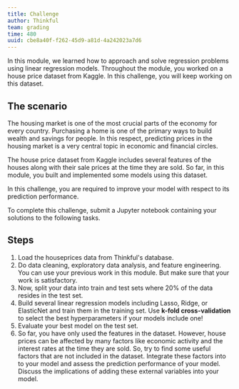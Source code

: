 ```yaml
---
title: Challenge
author: Thinkful
team: grading
time: 480
uuid: cbe8a40f-f262-45d9-a81d-4a242023a7d6
---
```


In this module, we learned how to approach and solve regression problems using linear regression models. Throughout the module, you worked on a house price dataset from Kaggle. In this challenge, you will keep working on this dataset.

## The scenario

The housing market is one of the most crucial parts of the economy for every country. Purchasing a home is one of the primary ways to build wealth and savings for people. In this respect, predicting prices in the housing market is a very central topic in economic and financial circles.

The house price dataset from Kaggle includes several features of the houses along with their sale prices at the time they are sold. So far, in this module, you built and implemented some models using this dataset.

In this challenge, you are required to improve your model with respect to its prediction performance.

To complete this challenge, submit a Jupyter notebook containing your solutions to the following tasks.

## Steps

1. Load the houseprices data from Thinkful's database.
1. Do data cleaning, exploratory data analysis, and feature engineering. You can use your previous work in this module. But make sure that your work is satisfactory.
1. Now, split your data into train and test sets where 20% of the data resides in the test set.
1. Build several linear regression models including Lasso, Ridge, or ElasticNet and train them in the training set. Use **k-fold cross-validation** to select the best hyperparameters if your models include one!
1. Evaluate your best model on the test set.
1. So far, you have only used the features in the dataset. However, house prices can be affected by many factors like economic activity and the interest rates at the time they are sold. So, try to find some useful factors that are not included in the dataset. Integrate these factors into to your model and assess the prediction performance of your model. Discuss the implications of adding these external variables into your model.

